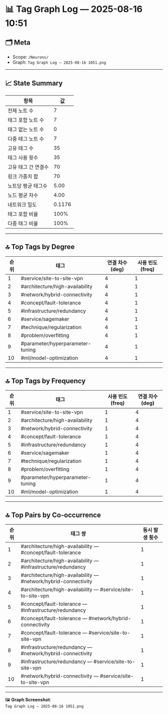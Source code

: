 
# 📊 Tag Graph Log — 2025-08-16 10:51

## 🗂 Meta
- Scope: `/Neurons/`
- Graph: `Tag Graph Log — 2025-08-16 1051.png`

---

## 📈 State Summary
| 항목              | 값    |
|------------------|-------|
| 전체 노트 수       | 7     |
| 태그 포함 노트 수   | 7     |
| 태그 없는 노트 수   | 0     |
| 다중 태그 노트 수   | 7     |
| 고유 태그 수       | 35    |
| 태그 사용 횟수     | 35    |
| 고유 태그 간 연결수 | 70    |
| 링크 가중치 합     | 70    |
| 노트당 평균 태그수  | 5.00  |
| 노드 평균 차수     | 4.00  |
| 네트워크 밀도      | 0.1176 |
| 태그 포함 비율     | 100%  |
| 다중 태그 비율     | 100%  |

---

## 🔝 Top Tags by Degree
| 순위 | 태그 | 연결 차수(deg) | 사용 빈도(freq) |
|-----|------|---------------|----------------|
| 1 | #service/site-to-site-vpn | 4 | 1 |
| 2 | #architecture/high-availability | 4 | 1 |
| 3 | #network/hybrid-connectivity | 4 | 1 |
| 4 | #concept/fault-tolerance | 4 | 1 |
| 5 | #infrastructure/redundancy | 4 | 1 |
| 6 | #service/sagemaker | 4 | 1 |
| 7 | #technique/regularization | 4 | 1 |
| 8 | #problem/overfitting | 4 | 1 |
| 9 | #parameter/hyperparameter-tuning | 4 | 1 |
| 10 | #ml/model-optimization | 4 | 1 |

---

## 🔝 Top Tags by Frequency
| 순위 | 태그 | 사용 빈도(freq) | 연결 차수(deg) |
|-----|------|----------------|---------------|
| 1 | #service/site-to-site-vpn | 1 | 4 |
| 2 | #architecture/high-availability | 1 | 4 |
| 3 | #network/hybrid-connectivity | 1 | 4 |
| 4 | #concept/fault-tolerance | 1 | 4 |
| 5 | #infrastructure/redundancy | 1 | 4 |
| 6 | #service/sagemaker | 1 | 4 |
| 7 | #technique/regularization | 1 | 4 |
| 8 | #problem/overfitting | 1 | 4 |
| 9 | #parameter/hyperparameter-tuning | 1 | 4 |
| 10 | #ml/model-optimization | 1 | 4 |

---

## 🔝 Top Pairs by Co-occurrence
| 순위 | 태그 쌍 | 동시 발생 횟수 |
|-----|---------|--------------|
| 1 | #architecture/high-availability — #concept/fault-tolerance | 1 |
| 2 | #architecture/high-availability — #infrastructure/redundancy | 1 |
| 3 | #architecture/high-availability — #network/hybrid-connectivity | 1 |
| 4 | #architecture/high-availability — #service/site-to-site-vpn | 1 |
| 5 | #concept/fault-tolerance — #infrastructure/redundancy | 1 |
| 6 | #concept/fault-tolerance — #network/hybrid-connectivity | 1 |
| 7 | #concept/fault-tolerance — #service/site-to-site-vpn | 1 |
| 8 | #infrastructure/redundancy — #network/hybrid-connectivity | 1 |
| 9 | #infrastructure/redundancy — #service/site-to-site-vpn | 1 |
| 10 | #network/hybrid-connectivity — #service/site-to-site-vpn | 1 |

---

🖼 **Graph Screenshot**:  
`Tag Graph Log — 2025-08-16 1051.png`

